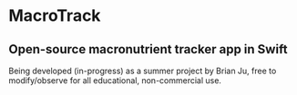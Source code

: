 # MacroTrack

## Open-source macronutrient tracker app in Swift

Being developed (in-progress) as a summer project by Brian Ju, free to modify/observe for all educational, non-commercial use. 
